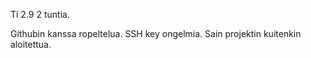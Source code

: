 Ti 2.9 2 tuntia.

Githubin kanssa ropeltelua. SSH key ongelmia. Sain projektin kuitenkin aloitettua.